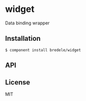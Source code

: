 
# widget

  Data binding wrapper

## Installation

    $ component install bredele/widget

## API

   

## License

  MIT
